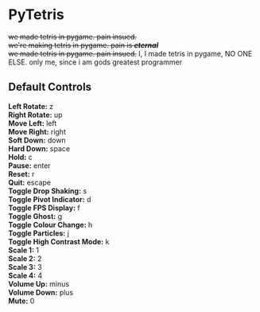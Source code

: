 # PyTetris
~~we made tetris in pygame. pain insued.~~\
~~we're making tetris in pygame. pain is ***eternal***~~\
~~we made tetris in pygame. pain insued.~~
I, I made tetris in pygame, NO ONE ELSE. only me, since i am gods greatest programmer

## Default Controls
**Left Rotate:** z\
**Right Rotate:** up\
**Move Left:** left\
**Move Right:** right\
**Soft Down:** down\
**Hard Down:** space\
**Hold:** c\
**Pause:** enter\
**Reset:** r\
**Quit:** escape\
**Toggle Drop Shaking:** s\
**Toggle Pivot Indicator:** d\
**Toggle FPS Display:** f\
**Toggle Ghost:** g\
**Toggle Colour Change:** h\
**Toggle Particles:** j\
**Toggle High Contrast Mode:** k\
**Scale 1:** 1\
**Scale 2:** 2\
**Scale 3:** 3\
**Scale 4:** 4\
**Volume Up:** minus\
**Volume Down:** plus\
**Mute:** 0
